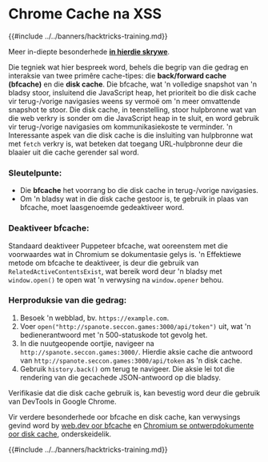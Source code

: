 # Chrome Cache na XSS

{{#include ../../banners/hacktricks-training.md}}

Meer in-diepte besonderhede [**in hierdie skrywe**](https://blog.arkark.dev/2022/11/18/seccon-en/#web-spanote).

Die tegniek wat hier bespreek word, behels die begrip van die gedrag en interaksie van twee primêre cache-tipes: die **back/forward cache (bfcache)** en die **disk cache**. Die bfcache, wat 'n volledige snapshot van 'n bladsy stoor, insluitend die JavaScript heap, het prioriteit bo die disk cache vir terug-/vorige navigasies weens sy vermoë om 'n meer omvattende snapshot te stoor. Die disk cache, in teenstelling, stoor hulpbronne wat van die web verkry is sonder om die JavaScript heap in te sluit, en word gebruik vir terug-/vorige navigasies om kommunikasiekoste te verminder. 'n Interessante aspek van die disk cache is die insluiting van hulpbronne wat met `fetch` verkry is, wat beteken dat toegang URL-hulpbronne deur die blaaier uit die cache gerender sal word.

### Sleutelpunte:

- Die **bfcache** het voorrang bo die disk cache in terug-/vorige navigasies.
- Om 'n bladsy wat in die disk cache gestoor is, te gebruik in plaas van bfcache, moet laasgenoemde gedeaktiveer word.

### Deaktiveer bfcache:

Standaard deaktiveer Puppeteer bfcache, wat ooreenstem met die voorwaardes wat in Chromium se dokumentasie gelys is. 'n Effektiewe metode om bfcache te deaktiveer, is deur die gebruik van `RelatedActiveContentsExist`, wat bereik word deur 'n bladsy met `window.open()` te open wat 'n verwysing na `window.opener` behou.

### Herproduksie van die gedrag:

1. Besoek 'n webblad, bv. `https://example.com`.
2. Voer `open("http://spanote.seccon.games:3000/api/token")` uit, wat 'n bedienerantwoord met 'n 500-statuskode tot gevolg het.
3. In die nuutgeopende oortjie, navigeer na `http://spanote.seccon.games:3000/`. Hierdie aksie cache die antwoord van `http://spanote.seccon.games:3000/api/token` as 'n disk cache.
4. Gebruik `history.back()` om terug te navigeer. Die aksie lei tot die rendering van die gecachede JSON-antwoord op die bladsy.

Verifikasie dat die disk cache gebruik is, kan bevestig word deur die gebruik van DevTools in Google Chrome.

Vir verdere besonderhede oor bfcache en disk cache, kan verwysings gevind word by [web.dev oor bfcache](https://web.dev/i18n/en/bfcache/) en [Chromium se ontwerpdokumente oor disk cache](https://www.chromium.org/developers/design-documents/network-stack/disk-cache/), onderskeidelik.

{{#include ../../banners/hacktricks-training.md}}
